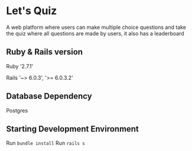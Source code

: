 <h1>Let's Quiz</h1>


<p> A web platform where users can make multiple choice questions and take the quiz where all questions are made by users, it also has a leaderboard </p>

## Ruby & Rails version

<p> Ruby '2.7.1' </p>
<p> Rails '~> 6.0.3', '>= 6.0.3.2' </p>

## Database Dependency

<p> Postgres </p>

## Starting Development Environment

Run `bundle install` 
Run `rails s`
 
